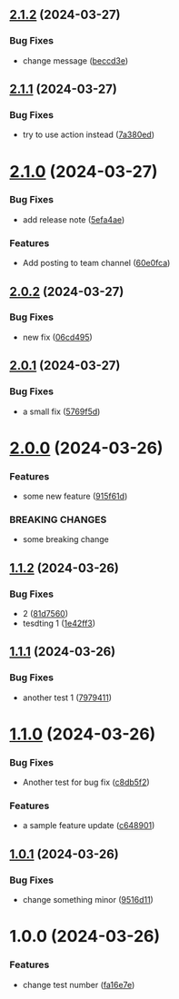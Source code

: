 ## [2.1.2](https://github.com/yhy-1/poc-publish-note/compare/v2.1.1...v2.1.2) (2024-03-27)


### Bug Fixes

* change message ([beccd3e](https://github.com/yhy-1/poc-publish-note/commit/beccd3ef3e995d2afbd2dddd5a8dc0a697aa8296))

## [2.1.1](https://github.com/yhy-1/poc-publish-note/compare/v2.1.0...v2.1.1) (2024-03-27)


### Bug Fixes

* try to use action instead ([7a380ed](https://github.com/yhy-1/poc-publish-note/commit/7a380ed8a7019ddd026d45eacb36cabf9bfd6775))

# [2.1.0](https://github.com/yhy-1/poc-publish-note/compare/v2.0.2...v2.1.0) (2024-03-27)


### Bug Fixes

* add release note ([5efa4ae](https://github.com/yhy-1/poc-publish-note/commit/5efa4aef045bef6615c2560e9c73f44d0c74884f))


### Features

* Add posting to team channel ([60e0fca](https://github.com/yhy-1/poc-publish-note/commit/60e0fca7b2187e1699335aa3fbb19bb927799fac))

## [2.0.2](https://github.com/yhy-1/poc-publish-note/compare/v2.0.1...v2.0.2) (2024-03-27)


### Bug Fixes

* new fix ([06cd495](https://github.com/yhy-1/poc-publish-note/commit/06cd4950f95cfa32b90a1c8ededdc8e6897ab500))

## [2.0.1](https://github.com/yhy-1/poc-publish-note/compare/v2.0.0...v2.0.1) (2024-03-27)


### Bug Fixes

* a small fix ([5769f5d](https://github.com/yhy-1/poc-publish-note/commit/5769f5d7add3e0a6f1cf0bde0a1c60a96e5c2d5b))

# [2.0.0](https://github.com/yhy-1/poc-publish-note/compare/v1.1.2...v2.0.0) (2024-03-26)


### Features

* some new feature ([915f61d](https://github.com/yhy-1/poc-publish-note/commit/915f61decf276de84b259526ddcd74e7485de99b))


### BREAKING CHANGES

* some breaking change

## [1.1.2](https://github.com/yhy-1/poc-publish-note/compare/v1.1.1...v1.1.2) (2024-03-26)


### Bug Fixes

* 2 ([81d7560](https://github.com/yhy-1/poc-publish-note/commit/81d7560dba9e16e0066b9d7b83a9e71e06694cef))
* tesdting 1 ([1e42ff3](https://github.com/yhy-1/poc-publish-note/commit/1e42ff3a050fe8067fd49d8b83bd4528ee016e3f))

## [1.1.1](https://github.com/yhy-1/poc-publish-note/compare/v1.1.0...v1.1.1) (2024-03-26)


### Bug Fixes

* another test 1 ([7979411](https://github.com/yhy-1/poc-publish-note/commit/7979411c8184354e57cfb1a0c0927a801c9d3585))

# [1.1.0](https://github.com/yhy-1/poc-publish-note/compare/v1.0.1...v1.1.0) (2024-03-26)


### Bug Fixes

* Another test for bug fix ([c8db5f2](https://github.com/yhy-1/poc-publish-note/commit/c8db5f22df0c8149276280a5116dd7d981d6764f))


### Features

* a sample feature update ([c648901](https://github.com/yhy-1/poc-publish-note/commit/c6489012dbb9d8002c633687f56a4360ea421248))

## [1.0.1](https://github.com/yhy-1/poc-publish-note/compare/v1.0.0...v1.0.1) (2024-03-26)


### Bug Fixes

* change something minor ([9516d11](https://github.com/yhy-1/poc-publish-note/commit/9516d11e32c55686290317f4db3512153d51a99d))

# 1.0.0 (2024-03-26)


### Features

* change test number ([fa16e7e](https://github.com/yhy-1/poc-publish-note/commit/fa16e7e7928c57b2bbb4376a623a6256f6036e5e))
